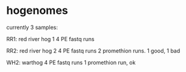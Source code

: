 # hogenomes

currently 3 samples:

RR1: red river hog 1
    4 PE fastq runs

RR2: red river hog 2
    4 PE fastq runs
    2 promethion runs. 1 good, 1 bad

WH2: warthog 
    4 PE fastq runs
    1 promethion run, ok
